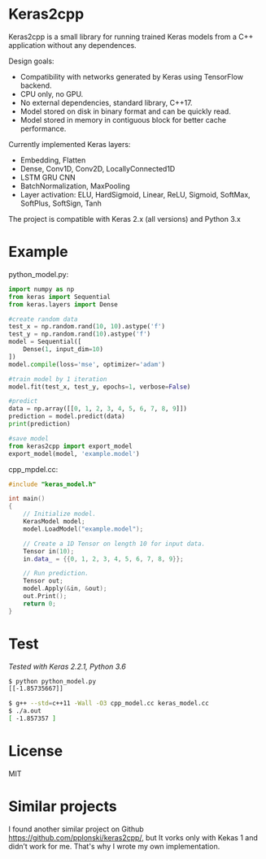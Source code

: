 # Keras2cpp

Keras2cpp is a small library for running trained Keras models from a C++ application without any dependences. 

Design goals:

- Compatibility with networks generated by Keras using TensorFlow backend.
- CPU only, no GPU.
- No external dependencies, standard library, C++17.
- Model stored on disk in binary format and can be quickly read.
- Model stored in memory in contiguous block for better cache performance.

Currently implemented Keras layers:

- Embedding, Flatten
- Dense, Conv1D, Conv2D, LocallyConnected1D
- LSTM GRU CNN
- BatchNormalization, MaxPooling
- Layer activation: ELU, HardSigmoid, Linear, ReLU, Sigmoid, SoftMax, SoftPlus, SoftSign, Tanh

The project is compatible with Keras 2.x (all versions) and Python 3.x

# Example

python_model.py:

```python
import numpy as np
from keras import Sequential
from keras.layers import Dense

#create random data
test_x = np.random.rand(10, 10).astype('f')
test_y = np.random.rand(10).astype('f')
model = Sequential([
    Dense(1, input_dim=10)
])
model.compile(loss='mse', optimizer='adam')

#train model by 1 iteration
model.fit(test_x, test_y, epochs=1, verbose=False)

#predict
data = np.array([[0, 1, 2, 3, 4, 5, 6, 7, 8, 9]])
prediction = model.predict(data)
print(prediction)

#save model
from keras2cpp import export_model
export_model(model, 'example.model')
```

cpp_mpdel.cc:

```c++
#include "keras_model.h"

int main() 
{
    // Initialize model.
    KerasModel model;
    model.LoadModel("example.model");

    // Create a 1D Tensor on length 10 for input data.
    Tensor in(10);
    in.data_ = {{0, 1, 2, 3, 4, 5, 6, 7, 8, 9}};

    // Run prediction.
    Tensor out;
    model.Apply(&in, &out);
    out.Print();
    return 0;
}
```

# Test

*Tested with Keras 2.2.1, Python 3.6*

```bash
$ python python_model.py
[[-1.85735667]]

$ g++ --std=c++11 -Wall -O3 cpp_model.cc keras_model.cc
$ ./a.out 
[ -1.857357 ]
```

# License

MIT

# Similar projects

I found another similar project on Github <https://github.com/pplonski/keras2cpp/>, but It vorks only with Kekas 1 and didn’t work for me.
That's why I wrote my own implementation.
